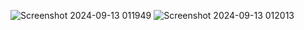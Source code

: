 ![Screenshot 2024-09-13 011949](https://github.com/user-attachments/assets/4d1fd78f-45cd-4e11-a35d-6fe278767977)
![Screenshot 2024-09-13 012013](https://github.com/user-attachments/assets/8180df42-9bb7-4f31-8588-93e70bd1d2d9)
